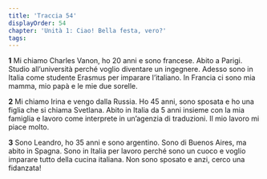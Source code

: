 ```yaml
---
title: 'Traccia 54'
displayOrder: 54
chapter: 'Unità 1: Ciao! Bella festa, vero?'
tags:
---
```


**1** Mi chiamo Charles Vanon, ho 20 anni e sono francese. Abito a Parigi. Studio all’università perché voglio diventare un ingegnere. Adesso sono in Italia come studente Erasmus per imparare l’italiano. In Francia ci sono mia mamma, mio papà e le mie due sorelle.

**2** Mi chiamo Irina e vengo dalla Russia. Ho 45 anni, sono sposata e ho una figlia che si chiama Svetlana. Abito in Italia da 5 anni insieme con la mia famiglia e lavoro come interprete in un’agenzia di traduzioni. Il mio lavoro mi piace molto.

**3** Sono Leandro, ho 35 anni e sono argentino. Sono di Buenos Aires, ma abito in Spagna. Sono in Italia per lavoro perché sono un cuoco e voglio imparare tutto della cucina italiana. Non sono sposato e anzi, cerco una fidanzata!

